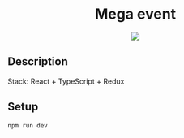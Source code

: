 <h1 align="center">Mega event</h1>
<p align="center">
  <img src="https://img.shields.io/badge/made%20by-opv1-blue.svg">
</p>

## Description

Stack: React + TypeScript + Redux

## Setup

```
npm run dev
```
